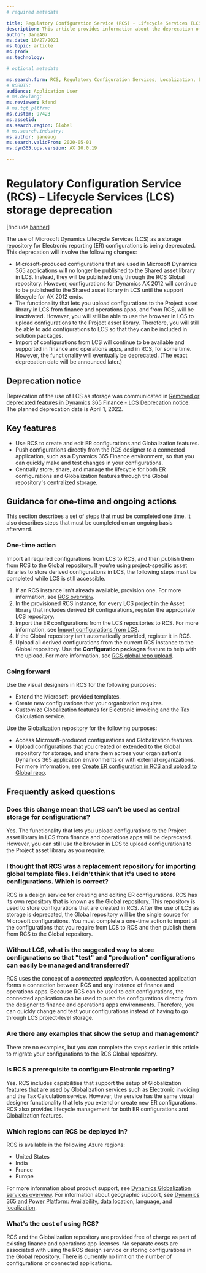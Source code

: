 ```yaml
---
# required metadata

title: Regulatory Configuration Service (RCS) - Lifecycle Services (LCS) storage deprecation
description: This article provides information about the deprecation of Microsoft Dynamics Lifecycle Services (LCS) storage that is planned as part of the rollout of the Regulatory Configuration Service (RCS) Global repository.
author: JaneA07
ms.date: 10/27/2021
ms.topic: article
ms.prod: 
ms.technology: 

# optional metadata

ms.search.form: RCS, Regulatory Configuration Services, Localization, LCS storage, LCS storage deprecation
# ROBOTS: 
audience: Application User
# ms.devlang: 
ms.reviewer: kfend
# ms.tgt_pltfrm: 
ms.custom: 97423
ms.assetid: 
ms.search.region: Global
# ms.search.industry: 
ms.author: janeaug
ms.search.validFrom: 2020-05-01
ms.dyn365.ops.version: AX 10.0.19

---
```

# Regulatory Configuration Service (RCS) – Lifecycle Services (LCS) storage deprecation

[!include [banner](../includes/banner.md)]

The use of Microsoft Dynamics Lifecycle Services (LCS) as a storage repository for Electronic reporting (ER) configurations is being deprecated. This deprecation will involve the following changes:

- Microsoft-produced configurations that are used in Microsoft Dynamics 365 applications will no longer be published to the Shared asset library in LCS. Instead, they will be published only through the RCS Global repository. However, configurations for Dynamics AX 2012 will continue to be published to the Shared asset library in LCS until the support lifecycle for AX 2012 ends.
- The functionality that lets you upload configurations to the Project asset library in LCS from finance and operations apps, and from RCS, will be inactivated. However, you will still be able to use the browser in LCS to upload configurations to the Project asset library. Therefore, you will still be able to add configurations to LCS so that they can be included in solution packages.
- Import of configurations from LCS will continue to be available and supported in finance and operations apps, and in RCS, for some time. However, the functionality will eventually be deprecated. (The exact deprecation date will be announced later.)

## Deprecation notice

Deprecation of the use of LCS as storage was communicated in [Removed or deprecated features in Dynamics 365 Finance - LCS Deprecation notice](../get-started/removed-deprecated-features-finance.md#features-removed-or-deprecated-in-the-finance-10017-release). The planned deprecation date is April 1, 2022.

## Key features

- Use RCS to create and edit ER configurations and Globalization features.
- Push configurations directly from the RCS designer to a connected application, such as a Dynamics 365 Finance environment, so that you can quickly make and test changes in your configurations.
- Centrally store, share, and manage the lifecycle for both ER configurations and Globalization features through the Global repository's centralized storage.

## Guidance for one-time and ongoing actions

This section describes a set of steps that must be completed one time. It also describes steps that must be completed on an ongoing basis afterward.

### One-time action

Import all required configurations from LCS to RCS, and then publish them from RCS to the Global repository. If you're using project-specific asset libraries to store derived configurations in LCS, the following steps must be completed while LCS is still accessible.

1. If an RCS instance isn't already available, provision one. For more information, see [RCS overview](rcs-overview.md).
2. In the provisioned RCS instance, for every LCS project in the Asset library that includes derived ER configurations, register the appropriate LCS repository.
3. Import the ER configurations from the LCS repositories to RCS. For more information, see [Import configurations from LCS](/dynamics365/fin-ops-core/dev-itpro/analytics/tasks/er-import-configuration-lifecycle-services).
4. If the Global repository isn't automatically provided, register it in RCS.
5. Upload all derived configurations from the current RCS instance to the Global repository. Use the **Configuration packages** feature to help with the upload. For more information, see [RCS global repo upload](rcs-global-repo-upload.md).

### Going forward

Use the visual designers in RCS for the following purposes:

- Extend the Microsoft-provided templates.
- Create new configurations that your organization requires.
- Customize Globalization features for Electronic invoicing and the Tax Calculation service.

Use the Globalization repository for the following purposes:

- Access Microsoft-produced configurations and Globalization features.
- Upload configurations that you created or extended to the Global repository for storage, and share them across your organization's Dynamics 365 application environments or with external organizations. For more information, see [Create ER configuration in RCS and upload to Global repo](rcs-global-repo-upload.md).

## Frequently asked questions

### Does this change mean that LCS can't be used as central storage for configurations?

Yes. The functionality that lets you upload configurations to the Project asset library in LCS from finance and operations apps will be deprecated. However, you can still use the browser in LCS to upload configurations to the Project asset library as you require.

### I thought that RCS was a replacement repository for importing global template files. I didn't think that it's used to store configurations. Which is correct?

RCS is a design service for creating and editing ER configurations. RCS has its own repository that is known as the Global repository. This repository is used to store configurations that are created in RCS. After the use of LCS as storage is deprecated, the Global repository will be the single source for Microsoft configurations. You must complete a one-time action to import all the configurations that you require from LCS to RCS and then publish them from RCS to the Global repository.

### Without LCS, what is the suggested way to store configurations so that "test" and "production" configurations can easily be managed and transferred?

RCS uses the concept of a *connected application*. A connected application forms a connection between RCS and any instance of finance and operations apps. Because RCS can be used to edit configurations, the connected application can be used to push the configurations directly from the designer to finance and operations apps environments. Therefore, you can quickly change and test your configurations instead of having to go through LCS project-level storage.

### Are there any examples that show the setup and management?

There are no examples, but you can complete the steps earlier in this article to migrate your configurations to the RCS Global repository.

### Is RCS a prerequisite to configure Electronic reporting?

Yes. RCS includes capabilities that support the setup of Globalization features that are used by Globalization services such as Electronic invoicing and the Tax Calculation service. However, the service has the same visual designer functionality that lets you extend or create new ER configurations. RCS also provides lifecycle management for both ER configurations and Globalization features.

### Which regions can RCS be deployed in?

RCS is available in the following Azure regions:

- United States
- India
- France
- Europe

For more information about product support, see [Dynamics Globalization services overview](globalization-services-overview.md). For information about geographic support, see [Dynamics 365 and Power Platform: Availability, data location, language, and localization](https://aka.ms/rcs/D365Productavailabilityguide).

### What's the cost of using RCS?

RCS and the Globalization repository are provided free of charge as part of existing finance and operations app licenses. No separate costs are associated with using the RCS design service or storing configurations in the Global repository. There is currently no limit on the number of configurations or connected applications.
